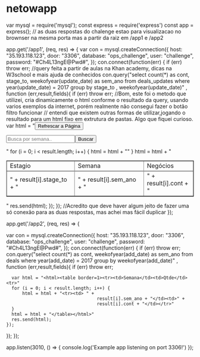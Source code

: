 # netowapp
var mysql = require('mysql');
const express = require('express')
const app = express();
// as duas respostas do chalenge estao para visualizacao no brownser na mesma porta mas a partir da raiz em /app1 e /app2 

app.get('/app1', (req, res) => {
  var con = mysql.createConnection({
    host: "35.193.118.123",
    door: "3306",
    database: "ops_challenge",
    user: "challenge",
    password: "#Ch4L13ngE@Pwd#",
  });
  con.connect(function(err) {
    if (err) throw err;
//query feita a partir de aulas na Khan academy, dicas na W3school e mais ajuda de conhecidos
    con.query("select count(*)  as cont, stage_to, weekofyear(update_date) as sem_ano from deals_updates where year(update_date) = 2017 group by stage_to , weekofyear(update_date)" , function (err,result,fields){
      if (err) throw err;
//Bom, este foi o metodo que utilizei, cria dinamicamente o html conforme o resultado da query, usando varios exemplos da internet, porém realmente não consegui fazer o botão filtro funcionar
// entendi que existem outras formas de utilizar,jogando o resultado para um html fixo em extrutura de pastas. Algo que fiquei curioso.  
var html = "<html><button onclick='location.reload()'>Refrescar a Página</button><form><input type=number id='myInput' onkeyup='myFunction()' placeholder='Busca por semana..'><input type='submit' value='Buscar'></form><table id = 'myTable' border=1><tr><td>Estagio</td><td>Semana</td><td>Negócios</td><tr>"
      for (i = 0; i < result.length; i++) {
          html = html + "<tr><td> " + result[i].stage_to  + "</td><td>" +
                                      result[i].sem_ano + "</td><td>" +  
                                      result[i].cont + "</td></tr>"
      }
      html = html + "</table><script>"
      //sobre o fato do filtro não funcionar, acho que deve ser porque eu resolvi fazer os codigos de js e html na mesma página para simplicar, mas quando eu vi já estava assim, 
      //e mesmo tentando de tudo para fazer funcionar, não foi. Mas ainda acho que pode funcionar com tudo junto.
      //abaixo a tentativa do filtro  por semana
      function myFunction() {
        var input, filter, table, tr, td, i, numberValue;
        input = document.getElementById('Semana');
        filter = input.value.toUpperCase();
        table = document.getElementById('myTable');
        tr = table.getElementsByTagNumber('tr');
        for (i = 0; i < tr.length; i++) {
          td = tr[i].getElementsByTagNumber('td')[0];
          if (td) {
            numberValue = td.numberContent || td.innerNumber;
            if (numberValue.toUpperCase().indexOf(filter) > -1) {
              tr[i].style.display = '';
            } else {
              tr[i].style.display = 'none';
            }
          }       
        }
      }
      "</script></html>"
      res.send(html);
    });
  });
  //Acredito que deve haver algum jeito de fazer uma só conexão para as duas respostas, mas achei mas fácil duplicar
});

app.get('/app2', (req, res) => {

  var con = mysql.createConnection({
    host: "35.193.118.123",
    door: "3306",
    database: "ops_challenge",
    user: "challenge",
    password: "#Ch4L13ngE@Pwd#",
  });
  con.connect(function(err) {
    if (err) throw err;
    con.query("select count(*)  as cont, weekofyear(add_date) as sem_ano from deals where year(add_date) = 2017 group by  weekofyear(add_date)" , function (err,result,fields){
      if (err) throw err;

      var html = "<html><table border=1><tr><td>Semana</td><td>Qtde</td><tr>"
      for (i = 0; i < result.length; i++) {
          html = html + "<tr><td> " + 
                                      result[i].sem_ano + "</td><td>" +  
                                      result[i].cont + "</td></tr>"
      }
      html = html + "</table></html>"
      res.send(html);
    });
  });
});

app.listen(3010, () => {
  console.log('Example app listening on port 3306!')
});
